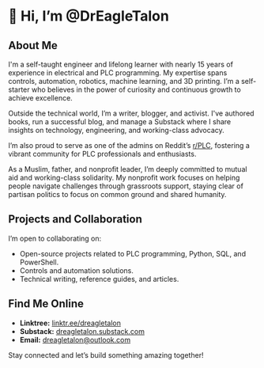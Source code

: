 # 👋 Hi, I’m @DrEagleTalon  

## About Me  
I'm a self-taught engineer and lifelong learner with nearly 15 years of experience in electrical and PLC programming. My expertise spans controls, automation, robotics, machine learning, and 3D printing. I’m a self-starter who believes in the power of curiosity and continuous growth to achieve excellence.  

Outside the technical world, I’m a writer, blogger, and activist. I've authored books, run a successful blog, and manage a Substack where I share insights on technology, engineering, and working-class advocacy.  

I’m also proud to serve as one of the admins on Reddit’s [r/PLC](https://www.reddit.com/r/PLC), fostering a vibrant community for PLC professionals and enthusiasts.  

As a Muslim, father, and nonprofit leader, I’m deeply committed to mutual aid and working-class solidarity. My nonprofit work focuses on helping people navigate challenges through grassroots support, staying clear of partisan politics to focus on common ground and shared humanity.  

## Projects and Collaboration  
I’m open to collaborating on:  
- Open-source projects related to PLC programming, Python, SQL, and PowerShell.  
- Controls and automation solutions.  
- Technical writing, reference guides, and articles.  

## Find Me Online  
- **Linktree:** [linktr.ee/dreagletalon](https://linktr.ee/dreagletalon)  
- **Substack:** [dreagletalon.substack.com](https://dreagletalon.substack.com/)  
- **Email:** [dreagletalon@outlook.com](mailto:dreagletalon@outlook.com)  

Stay connected and let’s build something amazing together!  

<!---
DrEagleTalon/DrEagleTalon is a ✨ special ✨ repository because its `README.md` (this file) appears on your GitHub profile.
You can click the Preview link to take a look at your changes.
--->
